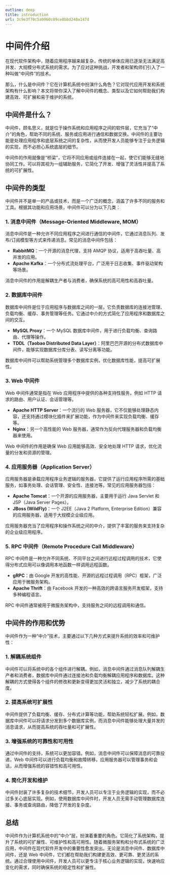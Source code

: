 ```yaml
---
outline: deep
title: introduction
url: 3c9e3f70c5a9960c09ce8bbd240a147d
---
```


# 中间件介绍

在现代软件架构中，随着应用程序越来越复杂，传统的单体应用已逐渐无法满足高并发、大规模分布式系统的需求。为了应对这种挑战，开发者和架构师们引入了一种叫做“中间件”的技术。

那么，什么是中间件？它在计算机系统中扮演什么角色？它对现代应用开发和系统架构有什么影响？本文将带你深入了解中间件的概念、类型以及它如何帮助我们构建高效、可扩展和易于维护的系统。

## 中间件是什么？

中间件，顾名思义，就是位于操作系统和应用程序之间的软件层，它充当了“中介”的角色，帮助不同的系统、服务或应用进行通信和数据交换。中间件的主要功能是处理应用程序和底层系统之间的复杂性，从而使开发人员能够专注于业务逻辑的实现，而不必担心系统底层的细节。

中间件的作用就像是“桥梁”，它将不同应用或组件连接在一起，使它们能够无缝地协同工作。可以将其视为一组辅助服务，它简化了开发、增强了灵活性并提高了系统的可扩展性。

## 中间件的类型

中间件并不是单一的产品或技术，而是一个广泛的概念，涵盖了许多不同的服务和工具。根据其功能和应用场景，中间件可以分为以下几类：

### 1. **消息中间件（Message-Oriented Middleware, MOM）**

消息中间件是一种允许不同应用程序之间进行通信的中间件，它通过消息队列、发布/订阅模型等方式来传递消息。常见的消息中间件包括：

- **RabbitMQ**：一个开源的消息代理，支持 AMQP 协议，适用于高吞吐量、高并发的应用。
- **Apache Kafka**：一个分布式流处理平台，广泛用于日志收集、事件驱动架构等场景。

消息中间件的作用是解耦生产者与消费者，确保系统的高可用性和高吞吐量。

### 2. **数据库中间件**

数据库中间件是位于应用程序与数据库之间的一层，它负责数据库的连接池管理、负载均衡、缓存、事务管理等任务。它通过中介的方式简化了应用程序和数据库之间的交互。

- **MySQL Proxy**：一个 MySQL 数据库中间件，用于进行负载均衡、查询路由、代理等操作。
- **TDDL（Taobao Distributed Data Layer）**：阿里巴巴开源的分布式数据库中间件，能够实现数据库分库分表、读写分离等功能。

数据库中间件可以帮助系统管理多个数据库实例，优化数据库性能，提高可扩展性。

### 3. **Web 中间件**

Web 中间件通常是指在 Web 应用程序中提供的各种支持性服务，例如 HTTP 请求的路由、用户认证、会话管理等。

- **Apache HTTP Server**：一个流行的 Web 服务器，它不仅能够处理静态内容，还支持通过模块化插件来扩展功能，作为中间件来实现负载均衡、缓存等。
- **Nginx**：另一个高性能的 Web 服务器，通常作为反向代理服务器和负载均衡器来使用。

Web 中间件的作用是确保 Web 应用能够高效、安全地处理 HTTP 请求，优化流量的分发和资源的管理。

### 4. **应用服务器（Application Server）**

应用服务器是承载应用程序业务逻辑的服务器，它提供了运行应用程序所需的基础服务，如事务处理、会话管理、安全性、连接池等。常见的应用服务器包括：

- **Apache Tomcat**：一个开源的应用服务器，主要用于运行 Java Servlet 和 JSP（Java Server Pages）。
- **JBoss (WildFly)**：一个 J2EE（Java 2 Platform, Enterprise Edition）兼容的应用服务器，适用于大规模企业级应用。

应用服务器充当了应用程序和操作系统之间的中介，提供了丰富的服务来支持复杂的企业级应用程序。

### 5. **RPC 中间件（Remote Procedure Call Middleware）**

RPC 中间件是一种允许不同系统、不同平台之间进行远程过程调用的技术，它使得分布式应用可以像调用本地函数一样调用远程函数。

- **gRPC**：由 Google 开发的高性能、开源的远程过程调用（RPC）框架，广泛应用于微服务架构。
- **Apache Thrift**：由 Facebook 开发的一种高效的跨语言服务开发框架，支持多种编程语言。

RPC 中间件通常被用于微服务架构中，支持服务之间的远程调用和通信。

## 中间件的作用和优势

中间件作为一种“中介”技术，主要通过以下几种方式来提升系统的效率和可维护性：

### 1. **解耦系统组件**

中间件可以将系统中的各个组件进行解耦。例如，消息中间件通过消息队列解耦生产者和消费者，数据库中间件通过连接池和负载均衡解耦应用程序和数据库。这种解耦的方式使得各个组件的修改和更新变得更加灵活和独立，减少了系统的耦合度。

### 2. **提高系统可扩展性**

中间件提供了负载均衡、缓存、分布式计算等功能，帮助系统轻松扩展。例如，数据库中间件可以将请求分发到多个数据库实例，而消息中间件能够处理大量并发的消息请求，从而提高系统的吞吐量和可扩展性。

### 3. **增强系统的可靠性和可用性**

通过中间件的支持，系统可以更加容错。例如，消息中间件可以保障消息的可靠投递，Web 中间件可以进行负载均衡和故障转移，应用服务器可以管理事务和会话，从而增强系统的容错性和高可用性。

### 4. **简化开发和维护**

中间件封装了许多复杂的技术细节，开发人员可以专注于业务逻辑的实现，而不必过多关心底层实现。例如，使用数据库中间件时，开发人员无需手动管理数据库连接、事务或查询路由，降低了开发的复杂度。

## 总结

中间件作为计算机系统中的“中介”层，扮演着重要的角色。它简化了系统架构，提升了系统的可扩展性、可维护性和高可用性。随着微服务架构和分布式系统的广泛应用，中间件在现代软件开发中的重要性愈发突出。无论是消息中间件、数据库中间件，还是 Web 中间件，它们都在帮助我们构建更高效、更可靠、更灵活的系统。通过合理使用中间件，开发人员可以更专注于核心业务逻辑的实现，快速响应变化的需求，同时确保系统的稳定性和扩展性。